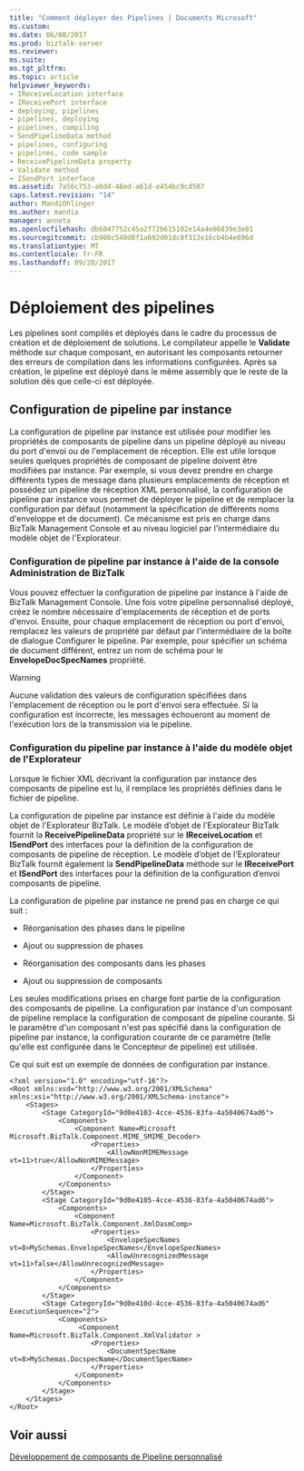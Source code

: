 ```yaml
---
title: "Comment déployer des Pipelines | Documents Microsoft"
ms.custom: 
ms.date: 06/08/2017
ms.prod: biztalk-server
ms.reviewer: 
ms.suite: 
ms.tgt_pltfrm: 
ms.topic: article
helpviewer_keywords:
- IReceiveLocation interface
- IReceivePort interface
- deploying, pipelines
- pipelines, deploying
- pipelines, compiling
- SendPipelineData method
- pipelines, configuring
- pipelines, code sample
- ReceivePipelineData property
- Validate method
- ISendPort interface
ms.assetid: 7a56c753-a0d4-48ed-a61d-e454bc9cd507
caps.latest.revision: "14"
author: MandiOhlinger
ms.author: mandia
manager: anneta
ms.openlocfilehash: db6047752c45a2f72b615102e14a4e66839e3e81
ms.sourcegitcommit: cb908c540d8f1a692d01dc8f313e16cb4b4e696d
ms.translationtype: MT
ms.contentlocale: fr-FR
ms.lasthandoff: 09/20/2017
---
```

# <a name="how-to-deploy-pipelines"></a>Déploiement des pipelines
Les pipelines sont compilés et déployés dans le cadre du processus de création et de déploiement de solutions. Le compilateur appelle le **Validate** méthode sur chaque composant, en autorisant les composants retourner des erreurs de compilation dans les informations configurées. Après sa création, le pipeline est déployé dans le même assembly que le reste de la solution dès que celle-ci est déployée.  
  
## <a name="per-instance-pipeline-configuration"></a>Configuration de pipeline par instance  
 La configuration de pipeline par instance est utilisée pour modifier les propriétés de composants de pipeline dans un pipeline déployé au niveau du port d'envoi ou de l'emplacement de réception. Elle est utile lorsque seules quelques propriétés de composant de pipeline doivent être modifiées par instance. Par exemple, si vous devez prendre en charge différents types de message dans plusieurs emplacements de réception et possédez un pipeline de réception XML personnalisé, la configuration de pipeline par instance vous permet de déployer le pipeline et de remplacer la configuration par défaut (notamment la spécification de différents noms d'enveloppe et de document). Ce mécanisme est pris en charge dans BizTalk Management Console et au niveau logiciel par l'intermédiaire du modèle objet de l'Explorateur.  
  
### <a name="per-instance-pipeline-configuration-using-biztalk-administration-console"></a>Configuration de pipeline par instance à l'aide de la console Administration de BizTalk  
 Vous pouvez effectuer la configuration de pipeline par instance à l'aide de BizTalk Management Console. Une fois votre pipeline personnalisé déployé, créez le nombre nécessaire d'emplacements de réception et de ports d'envoi. Ensuite, pour chaque emplacement de réception ou port d'envoi, remplacez les valeurs de propriété par défaut par l'intermédiaire de la boîte de dialogue Configurer le pipeline. Par exemple, pour spécifier un schéma de document différent, entrez un nom de schéma pour le **EnvelopeDocSpecNames** propriété.  
  
> [!WARNING]
>  Aucune validation des valeurs de configuration spécifiées dans l'emplacement de réception ou le port d'envoi sera effectuée. Si la configuration est incorrecte, les messages échoueront au moment de l'exécution lors de la transmission via le pipeline.  
  
### <a name="per-instance-pipeline-configuration-using-the-explorer-object-model"></a>Configuration du pipeline par instance à l'aide du modèle objet de l'Explorateur  
 Lorsque le fichier XML décrivant la configuration par instance des composants de pipeline est lu, il remplace les propriétés définies dans le fichier de pipeline.  
  
 La configuration de pipeline par instance est définie à l'aide du modèle objet de l'Explorateur BizTalk. Le modèle d’objet de l’Explorateur BizTalk fournit la **ReceivePipelineData** propriété sur le **IReceiveLocation** et **ISendPort** des interfaces pour la définition de la configuration de composants de pipeline de réception. Le modèle d’objet de l’Explorateur BizTalk fournit également la **SendPipelineData** méthode sur le **IReceivePort** et **ISendPort** des interfaces pour la définition de la configuration d’envoi composants de pipeline.  
  
 La configuration de pipeline par instance ne prend pas en charge ce qui suit :  
  
-   Réorganisation des phases dans le pipeline  
  
-   Ajout ou suppression de phases  
  
-   Réorganisation des composants dans les phases  
  
-   Ajout ou suppression de composants  
  
 Les seules modifications prises en charge font partie de la configuration des composants de pipeline. La configuration par instance d'un composant de pipeline remplace la configuration de composant de pipeline courante. Si le paramètre d'un composant n'est pas spécifié dans la configuration de pipeline par instance, la configuration courante de ce paramètre (telle qu'elle est configurée dans le Concepteur de pipeline) est utilisée.  
  
 Ce qui suit est un exemple de données de configuration par instance.  
  
```  
<?xml version="1.0" encoding="utf-16"?>  
<Root xmlns:xsd="http://www.w3.org/2001/XMLSchema" xmlns:xsi="http://www.w3.org/2001/XMLSchema-instance">  
    <Stages>  
        <Stage CategoryId="9d0e4103-4cce-4536-83fa-4a5040674ad6">  
            <Components>  
                <Component Name=Microsoft Microsoft.BizTalk.Component.MIME_SMIME_Decoder>  
                    <Properties>  
                        <AllowNonMIMEMessage vt=11>true</AllowNonMIMEMessage>  
                    </Properties>  
                </Component>  
            </Components>  
        </Stage>  
        <Stage CategoryId="9d0e4105-4cce-4536-83fa-4a5040674ad6">  
            <Components>  
                <Component Name=Microsoft.BizTalk.Component.XmlDasmComp>  
                    <Properties>  
                        <EnvelopeSpecNames vt=8>MySchemas.EnvelopeSpecNames</EnvelopeSpecNames>  
                        <AllowUnrecognizedMessage vt=11>false</AllowUnrecognizedMessage>  
                    </Properties>  
                </Component>  
            </Components>  
        </Stage>  
        <Stage CategoryId="9d0e410d-4cce-4536-83fa-4a5040674ad6" ExecutionSequence="2">  
            <Components>  
                 <Component Name=Microsoft.BizTalk.Component.XmlValidator >  
                    <Properties>  
                        <DocumentSpecName vt=8>MySchemas.DocspecName</DocumentSpecName>  
                    </Properties>  
                </Component>  
            </Components>  
        </Stage>  
    </Stages>  
</Root>  
```  
  
## <a name="see-also"></a>Voir aussi  
 [Développement de composants de Pipeline personnalisé](../core/developing-custom-pipeline-components.md)